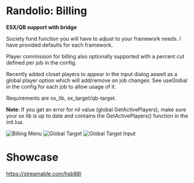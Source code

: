 # Randolio: Billing

**ESX/QB support with bridge**

Society fund function you will have to adjust to your framework needs. I have provided defaults for each framework.

Player commission for billing also optionally supported with a percent cut defined per job in the config.

Recently added closet players to appear in the input dialog aswell as a global player option which will add/remove on job changes. See useGlobal in the config for each job to allow usage of it.

Requirements are ox_lib, ox_target/qb-target.

**Note**: If you get an error for nil value (global GetActivePlayers), make sure your ox lib is up to date and contains the GetActivePlayers() function in the init.lua.

![Billing Menu](https://i.imgur.com/sqBwJeC.png)
![Global Target](https://i.imgur.com/CbgkFwU.png)
![Global Target Input](https://i.imgur.com/ElK5yfQ.png)

# Showcase

https://streamable.com/hsb88l
